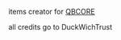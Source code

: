 items creator for [QBCORE](https://github.com/qbcore-framework/qb-core)

all credits go to DuckWichTrust
